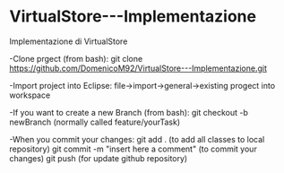 # VirtualStore---Implementazione
Implementazione di VirtualStore

-Clone prgect (from bash):
git clone https://github.com/DomenicoM92/VirtualStore---Implementazione.git

-Import project into Eclipse:
file->import->general->existing progect into workspace

-If you want to create a new Branch (from bash):
git checkout -b newBranch (normally called feature/yourTask)

-When you commit your changes:
git add . (to add all classes to local repository)
git commit -m "insert here a comment" (to commit your changes)
git push (for update github repository)
